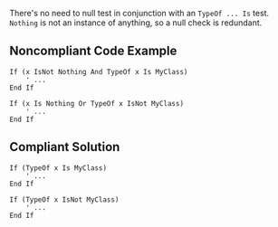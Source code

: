 
There's no need to null test in conjunction with an `TypeOf ... Is` test. `Nothing` is not an instance of anything, so a null check is redundant.

## Noncompliant Code Example


    If (x IsNot Nothing And TypeOf x Is MyClass)
        ' ...
    End If
    
    If (x Is Nothing Or TypeOf x IsNot MyClass)
        ' ...
    End If


## Compliant Solution


    If (TypeOf x Is MyClass)
        ' ...
    End If
    
    If (TypeOf x IsNot MyClass)
        ' ...
    End If

